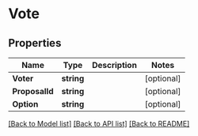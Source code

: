 # Vote

## Properties

Name | Type | Description | Notes
------------ | ------------- | ------------- | -------------
**Voter** | **string** |  | [optional] 
**ProposalId** | **string** |  | [optional] 
**Option** | **string** |  | [optional] 

[[Back to Model list]](../README.md#documentation-for-models) [[Back to API list]](../README.md#documentation-for-api-endpoints) [[Back to README]](../README.md)



